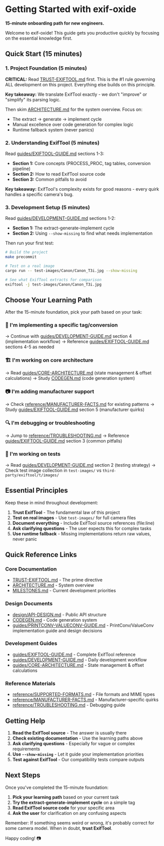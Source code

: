# Getting Started with exif-oxide

**15-minute onboarding path for new engineers.**

Welcome to exif-oxide! This guide gets you productive quickly by focusing on the essential knowledge first.

## Quick Start (15 minutes)

### 1. Project Foundation (5 minutes)

**CRITICAL:** Read [TRUST-EXIFTOOL.md](TRUST-EXIFTOOL.md) first. This is the #1 rule governing ALL development on this project. Everything else builds on this principle.

**Key takeaway:** We translate ExifTool exactly - we don't "improve" or "simplify" its parsing logic.

Then skim [ARCHITECTURE.md](ARCHITECTURE.md) for the system overview. Focus on:

- The extract → generate → implement cycle
- Manual excellence over code generation for complex logic
- Runtime fallback system (never panics)

### 2. Understanding ExifTool (5 minutes)

Read [guides/EXIFTOOL-GUIDE.md](guides/EXIFTOOL-GUIDE.md) sections 1-3:

- **Section 1:** Core concepts (PROCESS_PROC, tag tables, conversion pipeline)
- **Section 2:** How to read ExifTool source code
- **Section 3:** Common pitfalls to avoid

**Key takeaway:** ExifTool's complexity exists for good reasons - every quirk handles a specific camera's bug.

### 3. Development Setup (5 minutes)

Read [guides/DEVELOPMENT-GUIDE.md](guides/DEVELOPMENT-GUIDE.md) sections 1-2:

- **Section 1:** The extract-generate-implement cycle
- **Section 2:** Using `--show-missing` to find what needs implementation

Then run your first test:

```bash
# Build the project
make precommit

# Test on a real image
cargo run -- test-images/Canon/Canon_T3i.jpg --show-missing

# See what ExifTool extracts for comparison
exiftool -j test-images/Canon/Canon_T3i.jpg
```

## Choose Your Learning Path

After the 15-minute foundation, pick your path based on your task:

### 🔧 **I'm implementing a specific tag/conversion**

→ Continue with [guides/DEVELOPMENT-GUIDE.md](guides/DEVELOPMENT-GUIDE.md) section 4 (implementation workflow)
→ Reference [guides/EXIFTOOL-GUIDE.md](guides/EXIFTOOL-GUIDE.md) sections 4-5 as needed

### 🏗️ **I'm working on core architecture**

→ Read [guides/CORE-ARCHITECTURE.md](guides/CORE-ARCHITECTURE.md) (state management & offset calculations)
→ Study [CODEGEN.md](CODEGEN.md) (code generation system)

### 📷 **I'm adding manufacturer support**

→ Check [reference/MANUFACTURER-FACTS.md](reference/MANUFACTURER-FACTS.md) for existing patterns
→ Study [guides/EXIFTOOL-GUIDE.md](guides/EXIFTOOL-GUIDE.md) section 5 (manufacturer quirks)

### 🔍 **I'm debugging or troubleshooting**

→ Jump to [reference/TROUBLESHOOTING.md](reference/TROUBLESHOOTING.md)
→ Reference [guides/EXIFTOOL-GUIDE.md](guides/EXIFTOOL-GUIDE.md) section 3 (common pitfalls)

### 🧪 **I'm working on tests**

→ Read [guides/DEVELOPMENT-GUIDE.md](guides/DEVELOPMENT-GUIDE.md) section 2 (testing strategy)
→ Check test image collection in `test-images/` vs `third-party/exiftool/t/images/`

## Essential Principles

Keep these in mind throughout development:

1. **Trust ExifTool** - The fundamental law of this project
2. **Test on real images** - Use `test-images/` for full camera files
3. **Document everything** - Include ExifTool source references (file:line)
4. **Ask clarifying questions** - The user expects this for complex tasks
5. **Use runtime fallback** - Missing implementations return raw values, never panic

## Quick Reference Links

### Core Documentation

- [TRUST-EXIFTOOL.md](TRUST-EXIFTOOL.md) - The prime directive
- [ARCHITECTURE.md](ARCHITECTURE.md) - System overview
- [MILESTONES.md](MILESTONES.md) - Current development priorities

### Design Documents

- [design/API-DESIGN.md](design/API-DESIGN.md) - Public API structure
- [CODEGEN.md](CODEGEN.md) - Code generation system
- [guides/PRINTCONV-VALUECONV-GUIDE.md](guides/PRINTCONV-VALUECONV-GUIDE.md) - PrintConv/ValueConv implementation guide and design decisions

### Development Guides

- [guides/EXIFTOOL-GUIDE.md](guides/EXIFTOOL-GUIDE.md) - Complete ExifTool reference
- [guides/DEVELOPMENT-GUIDE.md](guides/DEVELOPMENT-GUIDE.md) - Daily development workflow
- [guides/CORE-ARCHITECTURE.md](guides/CORE-ARCHITECTURE.md) - State management & offset calculations

### Reference Materials

- [reference/SUPPORTED-FORMATS.md](reference/SUPPORTED-FORMATS.md) - File formats and MIME types
- [reference/MANUFACTURER-FACTS.md](reference/MANUFACTURER-FACTS.md) - Manufacturer-specific quirks
- [reference/TROUBLESHOOTING.md](reference/TROUBLESHOOTING.md) - Debugging guide

## Getting Help

1. **Read the ExifTool source** - The answer is usually there
2. **Check existing documentation** - Use the learning paths above
3. **Ask clarifying questions** - Especially for vague or complex requirements
4. **Use `--show-missing`** - Let it guide your implementation priorities
5. **Test against ExifTool** - Our compatibility tests compare outputs

## Next Steps

Once you've completed the 15-minute foundation:

1. **Pick your learning path** based on your current task
2. **Try the extract-generate-implement cycle** on a simple tag
3. **Read ExifTool source code** for your specific area
4. **Ask the user** for clarification on any confusing aspects

Remember: If something seems weird or wrong, it's probably correct for some camera model. When in doubt, **trust ExifTool**.

Happy coding! 📷

